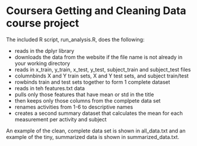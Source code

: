 # Coursera Getting and Cleaning Data course project

The included R script, run_analysis.R, does the following:

* reads in the dplyr library
* downloads the data from the website if the file name is not already in your working directory
* reads in x_train, y_train, x_test, y_test, subject_train and subject_test files
* columnbinds X and Y train sets, X and Y test sets, and subject train/test
* rowbinds train and test sets together to form 1 complete dataset
* reads in teh features.txt data
* pulls only those features that have mean or std in the title
* then keeps only those columns from the complpete data set
* renames activities from 1-6 to descriptive names
* creates a second summary dataset that calculates the mean for each measurement per activity and subject

An example of the clean, complete data set is shown in all_data.txt and an example of the tiny, summarized data is shown in summarized_data.txt. 



